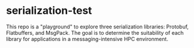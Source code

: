 # serialization-test

This repo is a "playground" to explore three serialization libraries: Protobuf, Flatbuffers, and MsgPack. The goal is to determine the suitability of each library for applications in a messaging-intensive HPC environment.
